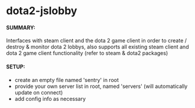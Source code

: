# dota2-jslobby
#### SUMMARY: 
Interfaces with steam client and the dota 2 game client in order to create / destroy & monitor dota 2 lobbys,
also supports all existing steam client and dota 2 game client functionality (refer to steam & dota2 packages)

#### SETUP:
- create an empty file named 'sentry' in root
- provide your own server list in root, named 'servers' (will automatically update on connect)
- add config info as necessary
